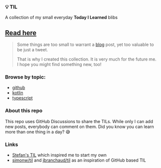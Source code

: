 ### :bulb: TIL

A collection of my small everyday **Today I Learned** blibs

## [Read here](../../discussions/categories/til)

> Some things are too small to warrant a [blog](https://robinpokorny.com/blog/) post, yet too valuable to be just a tweet.
> 
> That is why I created this collection.
> It is very much for the future me.
> I hope you might find something new, too!

### Browse by topic:
- [github](../..//discussions?discussions_q=label%3Agithub)
- [kotlin](../..//discussions?discussions_q=label%3Akotlin)
- [typescript](../..//discussions?discussions_q=label%3Atypescript)

### About this repo
This repo uses GitHub Discussions to share the TILs. While only I can add new posts, everybody can comment on them. Did you know you can learn more than one thing in a day? :sweat_smile:

### Links

- [Stefan's TIL](https://www.stefanjudis.com/today-i-learned/) which inspired me to start my own
- [simonw/til](https://github.com/simonw/til) and [jbranchaud/til](https://github.com/jbranchaud/til) as an inspiration of GitHub based TIL
